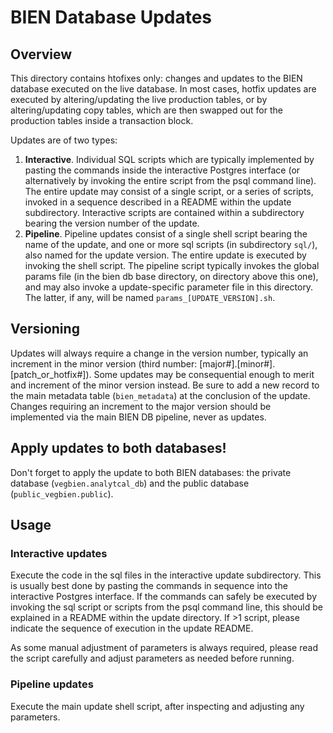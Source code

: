 # BIEN Database Updates

## Overview

This directory contains htofixes only: changes and updates to the BIEN database executed on the live database. In most cases, hotfix updates are executed by altering/updating the live production tables, or by altering/updating copy tables, which are then swapped out for the production tables inside a transaction block.

Updates are of two types: 

1. **Interactive**. Individual SQL scripts which are typically implemented by pasting the commands inside the interactive Postgres interface (or alternatively by invoking the entire script from the psql command line). The entire update may consist of a single script, or a series of scripts, invoked in a sequence described in a README within the update subdirectory. Interactive scripts are contained within a subdirectory bearing the version number of the update.
2. **Pipeline**. Pipeline updates consist of a single shell script bearing the name of the update, and one or more sql scripts (in subdirectory `sql/`), also named for the update version. The entire update is executed by invoking the shell script. The pipeline script typically invokes the global params file (in the bien db base directory, on directory above this one), and may also invoke a update-specific parameter file in this directory. The latter, if any, will be named `params_[UPDATE_VERSION].sh`.

## Versioning

Updates will always require a change in the version number, typically an increment in the minor version (third number: [major#].[minor#].[patch_or_hotfix#]). Some updates may be consequential enough to merit and increment of the minor version instead. Be sure to add a new record to the main metadata table (`bien_metadata`) at the conclusion of the update. Changes requiring an increment to the major version should be implemented via the main BIEN DB pipeline, never as updates.

## Apply updates to both databases!

Don't forget to apply the update to both BIEN databases: the private database (`vegbien.analytcal_db`) and the public database (`public_vegbien.public`).

## Usage

### Interactive updates

Execute the code in the sql files in the interactive update subdirectory. This is usually best done by pasting the commands in sequence into the interactive Postgres interface. If the commands can safely be executed by invoking the sql script or scripts from the psql command line, this should be explained in a README within the update directory. If >1 script, please indicate the sequence of execution in the update README.

As some manual adjustment of parameters is always required, please read the script carefully and adjust parameters as needed before running.

### Pipeline updates

Execute the main update shell script, after inspecting and adjusting any parameters. 